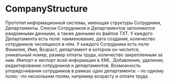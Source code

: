 # CompanyStructure
Прототип информационной системы, имеющая структуры Сотрудники, Департаменты.
Списки Сотрудников и Департаментов заполняются рандомными данными, а также данными из файлов TXT.
У каждого Департамента есть поля: наименование, дата создания, количество сотрудников числящихся в нём.
У каждого Сотрудника есть поля: Фамилия, Имя, Возраст, департамент в котором он числится, 
уникальный номер, размер оплаты труда, количество закрепленным за ним.
Импорт и экспорт всей информации в XML.
Добавление, удаление, редактирование сотрудников и департаментов.
Возможность упорядочивания сотрудников в рамках одно департамента:
           - по одному полю;
            -по нескольким полям, например возрасту и оплате труда.
